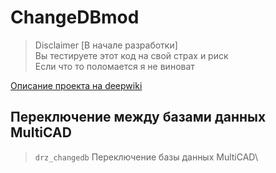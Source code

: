 # ChangeDBmod
>Disclaimer 
[В начале разработки]\
Вы тестируете этот код на свой страх и риск\
Если что то поломается я не виноват
 
[Описание проекта на deepwiki](https/deepwiki.com/doctorRaz/ChangedbMod)
 

## Переключение между базами данных MultiCAD
 
 > `drz_changedb`	Переключение базы данных MultiCAD\


